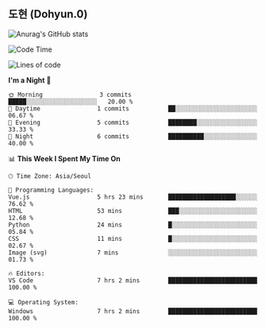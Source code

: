 ## 도현 (Dohyun.0)
![Anurag's GitHub stats](https://github-readme-stats.vercel.app/api?username=dohyun-0&theme=dark&show_icons=true)
<!--START_SECTION:waka-->
![Code Time](http://img.shields.io/badge/Code%20Time-205%20hrs-blue)

![Lines of code](https://img.shields.io/badge/From%20Hello%20World%20I%27ve%20Written-6.3%20thousand%20lines%20of%20code-blue)

**I'm a Night 🦉** 

```text
🌞 Morning                3 commits           █████░░░░░░░░░░░░░░░░░░░░   20.00 % 
🌆 Daytime                1 commits           ██░░░░░░░░░░░░░░░░░░░░░░░   06.67 % 
🌃 Evening                5 commits           ████████░░░░░░░░░░░░░░░░░   33.33 % 
🌙 Night                  6 commits           ██████████░░░░░░░░░░░░░░░   40.00 % 
```


📊 **This Week I Spent My Time On** 

```text
🕑︎ Time Zone: Asia/Seoul

💬 Programming Languages: 
Vue.js                   5 hrs 23 mins       ███████████████████░░░░░░   76.62 % 
HTML                     53 mins             ███░░░░░░░░░░░░░░░░░░░░░░   12.68 % 
Python                   24 mins             █░░░░░░░░░░░░░░░░░░░░░░░░   05.84 % 
CSS                      11 mins             █░░░░░░░░░░░░░░░░░░░░░░░░   02.67 % 
Image (svg)              7 mins              ░░░░░░░░░░░░░░░░░░░░░░░░░   01.73 % 

🔥 Editors: 
VS Code                  7 hrs 2 mins        █████████████████████████   100.00 % 

💻 Operating System: 
Windows                  7 hrs 2 mins        █████████████████████████   100.00 % 
```


<!--END_SECTION:waka-->
